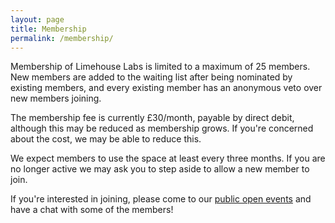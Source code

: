 ```yaml
---
layout: page
title: Membership
permalink: /membership/
---
```


Membership of Limehouse Labs is limited to a maximum of 25 members. New members are added to the waiting list after being nominated by existing members, and every existing member has an anonymous veto over new members joining.

The membership fee is currently £30/month, payable by direct debit, although this may be reduced as membership grows. If you're concerned about the cost, we may be able to reduce this.

We expect members to use the space at least every three months. If you are no longer active we may ask you to step aside to allow a new member to join.

If you're interested in joining, please come to our [public open events](/events) and have a chat with some of the members!
